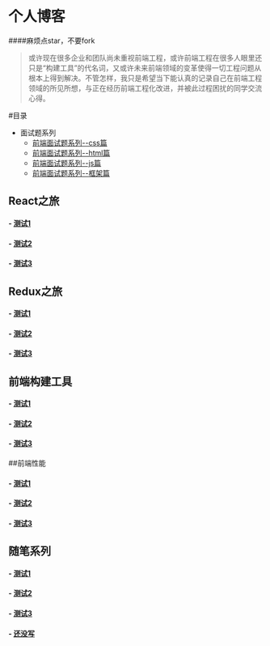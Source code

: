 # 个人博客

####麻烦点star，不要fork

> 或许现在很多企业和团队尚未重视前端工程，或许前端工程在很多人眼里还只是“构建工具”的代名词，又或许未来前端领域的变革使得一切工程问题从根本上得到解决。不管怎样，我只是希望当下能认真的记录自己在前端工程领域的所见所想，与正在经历前端工程化改进，并被此过程困扰的同学交流心得。


#目录

- 面试题系列
    - [前端面试题系列--css篇](https://github.com/zhongpeng/Blog/issues/1)
    - [前端面试题系列--html篇](https://github.com/zhongpeng/Blog/issues/2)
    - [前端面试题系列--js篇](https://github.com/zhongpeng/Blog/issues/3)
    - [前端面试题系列--框架篇](https://github.com/zhongpeng/Blog/issues/4)

## React之旅

####  - [测试1]()
####  - [测试2]()
####  - [测试3]()

## Redux之旅

####  - [测试1]()
####  - [测试2]()
####  - [测试3]()

## 前端构建工具

####  - [测试1]()
####  - [测试2]()
####  - [测试3]()


##前端性能

####  - [测试1]()
####  - [测试2]()
####  - [测试3]()

## 随笔系列
####  - [测试1]()
####  - [测试2]()
####  - [测试3]()
#### - [还没写]()

  
  
